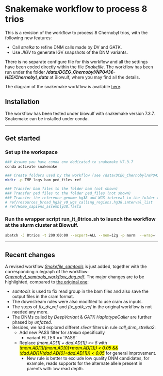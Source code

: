 # Snakemake workflow to process 8 trios
This is a revision of the workflow to process 8 Chernobyl trios, with the following new features:
+ Call *strelka* to refine DNM calls made by DV and GATK.
+ Use *JIGV* to generate IGV snapshots of the DNM variants.

There is no separate configure file for this workflow and all the settings have been coded directly within the file *Snakefile*.  The workflow has been run under the folder ***/data/DCEG_Chernobyl/NP0436-HE5/Chernobyl_data*** at Biowulf, where you may find all the details.

The diagram of the snakemake workflow is available [here](https://github.com/NCI-CGR/TriosCompass_v2/blob/8trios/Chernobyl_strelka_workflow_dag.pdf).

## Installation

The workflow has been tested under biowulf with snakemake version 7.3.7.  Snakemake can be installed under conda.

---

## Get started
### Set up the workspace
```bash
### Assume you have conda env dedicated to snakemake V7.3.7
conda activate snakemake

### Create folders used by the workflow (see /data/DCEG_Chernobyl/NP0436-HE5/Chernobyl_data at biowulf for the actual examples)
mkdir -p TMP logs bam ped_files ref

### Transfer bam files to the folder bam (not shown)
### Transfer ped files to the folder ped_files (not shown)
### Transfer the reference genome hg38 and WGS interval to the folder ref (not shown)
# ref/resources_broad_hg38_v0_wgs_calling_regions.hg38.interval_list
# ref/Homo_sapiens_assembly38.fasta
```

### Run the wrapper script run_it_8trios.sh to launch the workflow at the slurm cluster at Biowulf.
```bash
sbatch -J 8trios -t 200:00:00 --export=ALL --mem=12g -p norm  --wrap='./run_it_8trios.sh '
```

--- 
## Recent changes

A revised workflow [*Snakefile_samtools*](./Snakefile_samtools) is just added, together with the corresponding rulegraph of the workflow: [*Chernobyl_samtools_workflow_dag.pdf*](./Chernobyl_samtools_workflow_dag.pdf).  The major changes are to be highlighted, compared to [the original one](./Snakefile):
+ *samtools* is used to fix read group in the bam files and also save the output files in the cram format.
+ The downstream rules were also modifiled to use cram as inputs. 
+ The steps of *fix_dv_vcf* and *fix_gatk_vcf* in the original workflow is not needed any more.
+ The DNMs called by *DeepVariant* & *GATK HaplotypeCaller* are further phased by *unfazed*.
+ Besides, we had explored differet *slivar* filters in rule *call_dnm_strelka2*:
  + Add new PASS filter for *strelka* specifically
    + variant.FILTER == 'PASS'
  + Replace *(mom.AD[1] + dad.AD[1]) <= 5* with  <mark><i>(mom.AD[1]/(mom.AD[0]+mom.AD[1])) < 0.05 &&  (dad.AD[1]/(dad.AD[0]+dad.AD[1])) < 0.05</i></mark> for general improvement.
    + New rule is better to exclude low quality DNM candidates, for example, reads supports for the alternate allele present in parents with low read depth. 